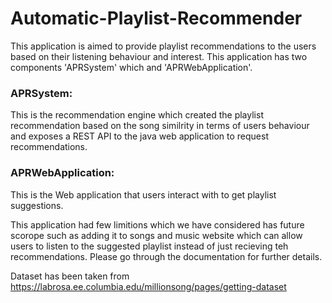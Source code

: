 # Automatic-Playlist-Recommender

This application is aimed to provide playlist recommendations to the users based on their listening behaviour and interest. This application has two components 'APRSystem' which and 'APRWebApplication'.

### APRSystem:
This is the recommendation engine which created the playlist recommendation based on the song similrity in terms of users behaviour and exposes a REST API to the java web application to request recommendations.

### APRWebApplication:
This is the Web application that users interact with to get playlist suggestions.

This application had few limitions which we have considered has future scorope such as adding it to songs and music website which can allow users to listen to the suggested playlist instead of just recieving teh recommendations. Please go through the documentation for further details.

Dataset has been taken from https://labrosa.ee.columbia.edu/millionsong/pages/getting-dataset
